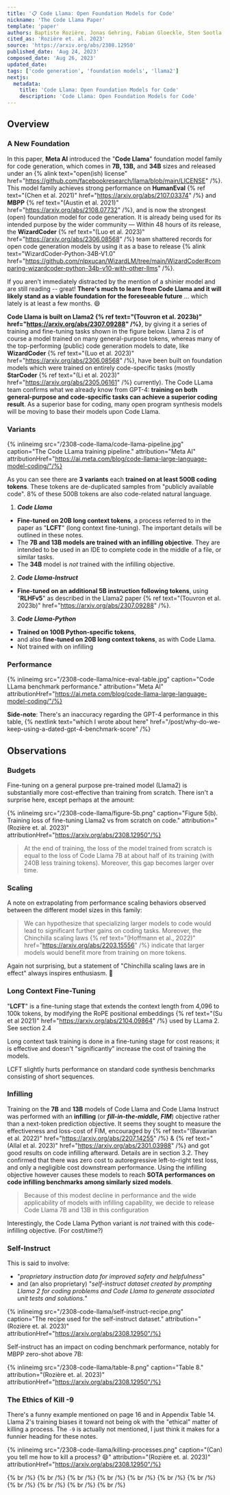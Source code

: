 ```yaml
---
title: '📋 Code Llama: Open Foundation Models for Code'
nickname: 'The Code Llama Paper'
template: 'paper'
authors: Baptiste Rozière, Jonas Gehring, Fabian Gloeckle, Sten Sootla, Itai Gat, Ellen Tan, Yossef (Yossi) Adi, Jingyu Liu, Tal Remez, Jérémy Rapin, Artyom Kozhevnikov, Ivan Evtimov, Joanna Bitton, Manish Bhatt, Cristian Canton Ferrer, Aaron Grattafiori, Wenhan Xiong, Alexandre Defossez, Jade Copet, Faisal Azhar, Hugo Touvron, Gabriel Synnaeve, Louis Martin, Nicolas Usunier, Thomas Scialom
cited_as: 'Rozière et. al. 2023'
source: 'https://arxiv.org/abs/2308.12950'
published_date: 'Aug 24, 2023'
composed_date: 'Aug 26, 2023'
updated_date:
tags: ['code generation', 'foundation models', 'llama2']
nextjs:
  metadata:
    title: 'Code Llama: Open Foundation Models for Code'
    description: 'Code Llama: Open Foundation Models for Code'
---
```


## Overview

### A New Foundation

In this paper, **Meta AI** introduced the "**Code Llama**" foundation model family for code generation, which comes in **7B, 13B,** and **34B** sizes and released under an {% alink text="open(ish) license" href="https://github.com/facebookresearch/llama/blob/main/LICENSE" /%}. This model family achieves strong performance on **HumanEval** {% ref text="(Chen et al. 2021)" href="https://arxiv.org/abs/2107.03374" /%} and **MBPP** {% ref text="(Austin et al. 2021)" href="https://arxiv.org/abs/2108.07732" /%}, and is now the strongest (open) foundation model for code generation. It is already being used for its intended purpose by the wider community &#8212; Within 48 hours of its release, the **WizardCoder** {% ref text="(Luo et al. 2023)" href="https://arxiv.org/abs/2306.08568" /%} team shattered records for open code generation models by using it as a base to release {% alink text="WizardCoder-Python-34B-V1.0" href="https://github.com/nlpxucan/WizardLM/tree/main/WizardCoder#comparing-wizardcoder-python-34b-v10-with-other-llms" /%}.

If you aren't immediately distracted by the mention of a shinier model and are still reading -- great! **There's much to learn from Code Llama and it will likely stand as a viable foundation for the foreseeable future** ... which lately is at least a few months. 😄

**Code Llama is built on Llama2 {% ref text="(Touvron et al. 2023b)" href="https://arxiv.org/abs/2307.09288" /%}**, by giving it a series of training and fine-tuning tasks shown in the figure below. Llama 2 is of course a model trained on many general-purpose tokens, whereas many of the top-performing (public) code generation models to date, like **WizardCoder** {% ref text="(Luo et al. 2023)" href="https://arxiv.org/abs/2306.08568" /%}, have been built on foundation models which were trained on entirely code-specific tasks (mostly **StarCoder** {% ref text="(Li et al. 2023)" href="https://arxiv.org/abs/2305.06161" /%} currently). The Code LLama team confirms what we already know from GPT-4: **training on both general-purpose and code-specific tasks can achieve a superior coding result**. As a superior base for coding, many open program synthesis models will be moving to base their models upon Code Llama.

### Variants

{% inlineimg src="/2308-code-llama/code-llama-pipeline.jpg" caption="The Code LLama training pipeline." attribution="Meta AI" attributionHref="https://ai.meta.com/blog/code-llama-large-language-model-coding/"/%}

As you can see there are **3 variants** each **trained on at least 500B coding tokens**. These tokens are de-duplicated samples from "publicly available code". 8% of these 500B tokens are also code-related natural language.

1. _**Code Llama**_

- **Fine-tuned on 20B long context tokens**, a process referred to in the paper as "**LCFT**" (long context fine-tuning). The important details will be outlined in these notes.
- The **7B and 13B models are trained with an infilling objective**. They are intended to be used in an IDE to complete code in the middle of a file, or similar tasks.
- The **34B** model is _not_ trained with the infilling objective.

2. _**Code Llama-Instruct**_

- **Fine-tuned on an additional 5B instruction following tokens**, using "**RLHFv5**" as described in the Llama2 paper {% ref text="(Touvron et al. 2023b)" href="https://arxiv.org/abs/2307.09288" /%}.

3. _**Code Llama-Python**_

- **Trained on 100B Python-specific tokens**,
- and also **fine-tuned on 20B long context tokens**, as with Code Llama.
- Not trained with on infilling

### Performance

{% inlineimg src="/2308-code-llama/nice-eval-table.jpg" caption="Code LLama benchmark performance." attribution="Meta AI" attributionHref="https://ai.meta.com/blog/code-llama-large-language-model-coding/"/%}

**Side-note**: There's an inaccuracy regarding the GPT-4 performance in this table, {% nextlink text="which I wrote about here" href="/post/why-do-we-keep-using-a-dated-gpt-4-benchmark-score" /%}

## Observations

### Budgets

Fine-tuning on a general purpose pre-trained model (Llama2) is substantially more cost-effective than training from scratch. There isn't a surprise here, except perhaps at the amount:

{% inlineimg src="/2308-code-llama/figure-5b.png" caption="Figure 5(b). Training loss of fine-tuning Llama2 vs from scratch on code." attribution="(Rozière et. al. 2023)" attributionHref="https://arxiv.org/abs/2308.12950"/%}

> At the end of training, the loss of the model trained from scratch is equal to the loss of Code Llama 7B at about half of its training (with 240B less training tokens). Moreover, this gap becomes larger over time.

### Scaling

A note on extrapolating from performance scaling behaviors observed between the different model sizes in this family:

> We can hypothesize that specializing larger models to code would lead to significant further gains on coding tasks. Moreover, the Chinchilla scaling laws {% ref text="(Hoffmann et al., 2022)" href="https://arxiv.org/abs/2203.15556" /%} indicate that larger models would benefit more from training on more tokens.

Again not surprising, but a statement of "Chinchilla scaling laws are in effect" always inspires enthusiasm. 🚀

### Long Context Fine-Tuning

"**LCFT**" is a fine-tuning stage that extends the context length from 4,096 to 100k tokens, by modifying the RoPE positional embeddings {% ref text="(Su et al 2021)" href="https://arxiv.org/abs/2104.09864" /%} used by LLama 2. See section 2.4

Long context task training is done in a fine-tuning stage for cost reasons; it is effective and doesn't "significantly" increase the cost of training the models.

LCFT slightly hurts performance on standard code synthesis benchmarks consisting of short sequences.

### Infilling

Training on the **7B** and **13B** models of Code Llama and Code Llama Instruct was performed with an **infilling** (or **_fill-in-the-middle, FIM_**) objective rather than a next-token prediction objective. It seems they sought to measure the effectiveness and loss-cost of FIM, encouraged by {% ref text="(Bavarian et al. 2022)" href="https://arxiv.org/abs/2207.14255" /%} & {% ref text="(Allal et al. 2023)" href="https://arxiv.org/abs/2301.03988" /%} and got good results on code infilling afterward. Details are in section 3.2. They confirmed that there was zero cost to autoregressive left-to-right test loss, and only a negligible cost downstream performance. Using the infilling objective however causes these models to reach **SOTA performances on code infilling benchmarks among similarly sized models**.

> Because of this modest decline in performance and the wide applicability of models with infilling capability, we decide to release Code Llama 7B and 13B in this configuration

Interestingly, the Code Llama Python variant is _not_ trained with this code-infilling objective. (For cost/time?)

### Self-Instruct

This is said to involve:

- "_proprietary instruction data for improved safety and helpfulness_"
- and (an also proprietary) "_self-instruct dataset created by prompting Llama 2 for coding problems and Code Llama to generate associated unit tests and solutions._"

{% inlineimg src="/2308-code-llama/self-instruct-recipe.png" caption="The recipe used for the self-instruct dataset." attribution="(Rozière et. al. 2023)" attributionHref="https://arxiv.org/abs/2308.12950"/%}

Self-instruct has an impact on coding benchmark performance, notably for MBPP zero-shot above 7B:

{% inlineimg src="/2308-code-llama/table-8.png" caption="Table 8." attribution="(Rozière et. al. 2023)" attributionHref="https://arxiv.org/abs/2308.12950"/%}

### The Ethics of Kill -9

There's a funny example mentioned on page 16 and in Appendix Table 14. Llama 2's training biases it toward not being ok with the "ethical" matter of killing a process. The `-9` is actually not mentioned, I just think it makes for a funnier heading for these notes.

{% inlineimg src="/2308-code-llama/killing-processes.png" caption="(Can) you tell me how to kill a process? 😄" attribution="(Rozière et. al. 2023)" attributionHref="https://arxiv.org/abs/2308.12950"/%}

{% br /%}
{% br /%}
{% br /%}
{% br /%}
{% br /%}
{% br /%}
{% br /%}
{% br /%}
{% br /%}
{% br /%}
{% br /%}

